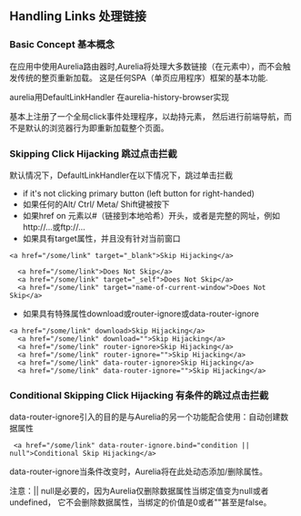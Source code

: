 ## Handling Links 处理链接

### Basic Concept 基本概念

在应用中使用Aurelia路由器时,Aurelia将处理大多数链接（在元素中），而不会触发传统的整页重新加载。
这是任何SPA（单页应用程序）框架的基本功能.

aurelia用DefaultLinkHandler 在aurelia-history-browser实现

基本上注册了一个全局click事件处理程序，以劫持<a>元素，
然后进行前端导航，而不是默认的浏览器行为即重新加载整个页面。

### Skipping Click Hijacking 跳过点击拦截

默认情况下，DefaultLinkHandler在以下情况下，跳过单击拦截

- if it's not clicking primary button (left button for right-handed)
- 如果任何的Alt/ Ctrl/ Meta/ Shift键被按下
- 如果href on <a>元素以#（链接到本地​​哈希）开头，或者是完整的网址，例如http://...或ftp://...
- 如果<a>具有target属性，并且没有针对当前窗口
````
<a href="/some/link" target="_blank">Skip Hijacking</a>
  
  <a href="/some/link">Does Not Skip</a>
  <a href="/some/link" target="_self">Does Not Skip</a>
  <a href="/some/link" target="name-of-current-window">Does Not Skip</a>
````
- 如果<a>具有特殊属性download或router-ignore或data-router-ignore
````
<a href="/some/link" download>Skip Hijacking</a>
  <a href="/some/link" download="">Skip Hijacking</a>
  <a href="/some/link" router-ignore>Skip Hijacking</a>
  <a href="/some/link" router-ignore="">Skip Hijacking</a>
  <a href="/some/link" data-router-ignore>Skip Hijacking</a>
  <a href="/some/link" data-router-ignore="">Skip Hijacking</a>
````

### Conditional Skipping Click Hijacking 有条件的跳过点击拦截

data-router-ignore引入的目的是与Aurelia的另一个功能配合使用：自动创建数据属性

````
 <a href="/some/link" data-router-ignore.bind="condition || null">Conditional Skip Hijacking</a>
````
data-router-ignore当条件改变时，Aurelia将在此处动态添加/删除属性。

注意：|| null是必要的，因为Aurelia仅删除数据属性当绑定值变为null或者undefined，
它不会删除数据属性，当绑定的价值是0或者""甚至是false。
























